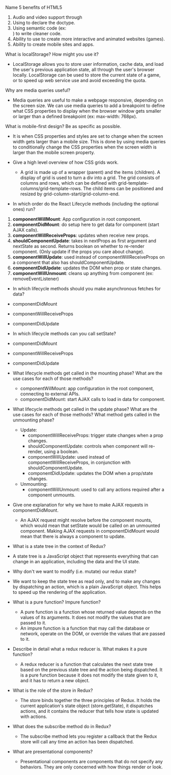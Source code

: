 Name 5 benefits of HTML5
  1. Audio and video support through <audio> <video> tags.
  2. Using <!DOCTYPE html> to declare the doctype.
  3. Using semantic code (ex: <nav>) to write cleaner code.
  4. Ability to use <canvas> to create more interactive and animated websites (games).
  5. Ability to create mobile sites and apps.

What is localStorage? How might you use it?
  - LocalStorage allows you to store user information, cache data, and load the user's previous application state, all through the user's browser locally. LocalStorage can be used to store the current state of a game, or to speed up web service use and avoid exceeding the quota.


Why are media queries useful?
  - Media queries are useful to make a webpage responsive, depending on the screen size. We can use media queries to add a breakpoint to define what CSS properties to display when the browser window gets smaller or larger than a defined breakpoint (ex: max-width: 768px).

What is mobile-first design? Be as specific as possible.
  - It is when CSS properties and styles are set to change when the screen width gets larger than a mobile size. This is done by using media queries to conditionally change the CSS properties when the screen width is larger than the mobile screen property.


- Give a high level overview of how CSS grids work.

  - A grid is made up of a wrapper (parent) and the items (children). A display of grid is used to turn a div into a grid. The grid consists of columns and rows, which can be defined with grid-template-columns/grid-template-rows. The child items can be positioned and resized by grid-column-start/grid-column-end.


-  In which order do the React Lifecycle methods (including the optional ones) run?
  1. **componentWillMount**: App configuration in root component.
  2. **componentDidMount**: do setup here to get data for component (start AJAX calls).
  3. **componentWillReceiveProps**: updates when receive new props.
  4. **shouldComponentUpdate**: takes in nextProps as first argument and nextState as second. Returns boolean on whether to re-render component. (Only update if the props you care about change).
  5. **componentWillUpdate**: used instead of componentWillReceiveProps on a component that also has shouldComponentUpdate.
  6. **componentDidUpdate**: updates the DOM when prop or state changes.
  7. **componentWillUnmount**: cleans up anything from component (ex: removeEventListener)



-  In which lifecycle methods should you make asynchronous fetches for data?
  - componentDidMount
  - componentWillReceiveProps
  - componentDidUpdate


-  In which lifecycle methods can you call setState?
  - componentDidMount
  - componentWillReceiveProps
  - componentDidUpdate


- What lifecycle methods get called in the mounting phase? What are the use cases for each of those methods?
  - componentWillMount: app configuration in the root component, connecting to external APIs.
  - componentDidMount: start AJAX calls to load in data for component.


- What lifecycle methods get called in the update phase? What are the use cases for each of those methods? What method gets called in the unmounting phase?
  - Update:
    - componentWillReceiveProps: trigger state changes when a prop changes.
    - shouldComponentUpdate: controls when component will re-render, using a boolean.
    - componentWillUpdate: used instead of componentWillReceiveProps, in conjunction with shouldComponentUpdate.
    - componentDidUpdate: updates the DOM when a prop/state changes.
  - Unmounting:
    - componentWillUnmount: used to call any actions required after a component unmounts.



- Give one explanation for why we have to make AJAX requests in componentDidMount.
  - An AJAX request might resolve before the component mounts, which would mean that setState would be called on an unmounted component. Making AJAX requests in componentDidMount would mean that there is always a component to update.


-  What is a state tree in the context of Redux?
  - A state tree is a JavaScript object that represents everything that can change in an application, including the data and the UI state.


-  Why don't we want to modify (i.e. mutate) our redux state?
  - We want to keep the state tree as read only, and to make any changes by dispatching an action, which is a plain JavaScript object. This helps to speed up the rendering of the application.


- What is a pure function? Impure function?
  - A pure function is a function whose returned value depends on the values of its arguments. It does not modify the values that are passed to it.
  - An impure function is a function that may call the database or network, operate on the DOM, or override the values that are passed to it.


- Describe in detail what a redux reducer is. What makes it a pure function?
  - A redux reducer is a function that calculates the next state tree based on the previous state tree and the action being dispatched. It is a pure function because it does not modify the state given to it, and it has to return a new object.

- What is the role of the store in Redux?
  - The store binds together the three principles of Redux. It holds the current application's state object (store.getState), it dispatches actions, and it contains the reducer that tells how state is updated with actions.


- What does the subscribe method do in Redux?
  - The subscribe method lets you register a callback that the Redux store will call any time an action has been dispatched.


- What are presentational components?
  - Presentational components are components that do not specify any behaviors. They are only concerned with how things render or look.

